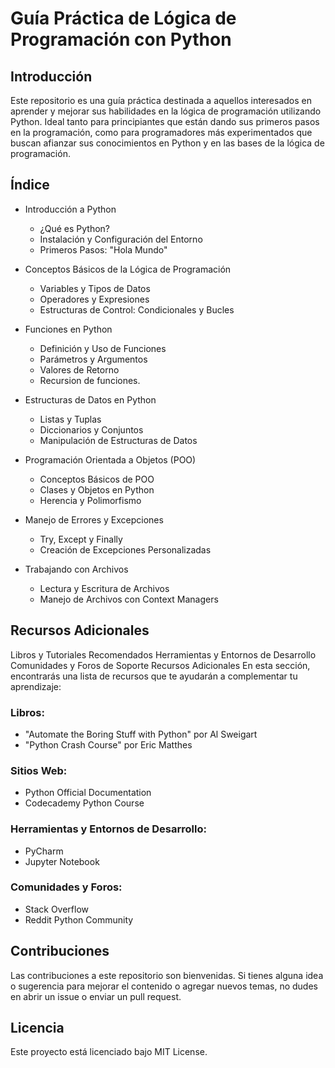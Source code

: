 # Guía Práctica de Lógica de Programación con Python

## Introducción
Este repositorio es una guía práctica destinada a aquellos interesados en aprender y mejorar sus habilidades en la lógica de programación utilizando Python. Ideal tanto para principiantes que están dando sus primeros pasos en la programación, como para programadores más experimentados que buscan afianzar sus conocimientos en Python y en las bases de la lógica de programación.

## Índice
* Introducción a Python
  * ¿Qué es Python?
  * Instalación y Configuración del Entorno
  * Primeros Pasos: "Hola Mundo"

* Conceptos Básicos de la Lógica de Programación
  * Variables y Tipos de Datos
  * Operadores y Expresiones
  * Estructuras de Control: Condicionales y Bucles

* Funciones en Python
  * Definición y Uso de Funciones
  * Parámetros y Argumentos
  * Valores de Retorno
  * Recursion de funciones.

* Estructuras de Datos en Python
  * Listas y Tuplas
  * Diccionarios y Conjuntos
  * Manipulación de Estructuras de Datos

* Programación Orientada a Objetos (POO)
  * Conceptos Básicos de POO
  * Clases y Objetos en Python
  * Herencia y Polimorfismo

* Manejo de Errores y Excepciones
  * Try, Except y Finally
  * Creación de Excepciones Personalizadas

* Trabajando con Archivos
  * Lectura y Escritura de Archivos
  * Manejo de Archivos con Context Managers

## Recursos Adicionales

Libros y Tutoriales Recomendados
Herramientas y Entornos de Desarrollo
Comunidades y Foros de Soporte
Recursos Adicionales
En esta sección, encontrarás una lista de recursos que te ayudarán a complementar tu aprendizaje:

### Libros:

* "Automate the Boring Stuff with Python" por Al Sweigart
* "Python Crash Course" por Eric Matthes

### Sitios Web:

* Python Official Documentation
* Codecademy Python Course

### Herramientas y Entornos de Desarrollo:

* PyCharm
* Jupyter Notebook

### Comunidades y Foros:

* Stack Overflow
* Reddit Python Community

## Contribuciones

Las contribuciones a este repositorio son bienvenidas. Si tienes alguna idea o sugerencia para mejorar el contenido o agregar nuevos temas, no dudes en abrir un issue o enviar un pull request.

## Licencia
Este proyecto está licenciado bajo MIT License.


